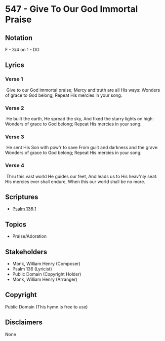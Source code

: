 # 547 - Give To Our God Immortal Praise

## Notation

F - 3/4 on 1 - DO

## Lyrics

### Verse 1

  Give to our God immortal praise; Mercy and truth are all His ways: Wonders of grace to God belong; Repeat His mercies in your song. 

### Verse 2

 He built the earth,  He spread the sky, And fixed the starry lights on high: Wonders of grace to God belong; Repeat His mercies in your song.

### Verse 3

 He sent His Son with pow'r to save From guilt and darkness and the grave: Wonders of grace to God belong; Repeat His mercies in your song. 

### Verse 4

 Thru this vast world He guides our feet, And leads us to His heav'nly seat: His mercies ever shall endure, When this our world shall be no more. 


## Scriptures

- [Psalm 136:1](https://www.biblegateway.com/passage/?search=Psalm%20136%3A1)

## Topics

- Praise/Adoration

## Stakeholders

- Monk, William Henry (Composer)
- Psalm 136 (Lyricist)
- Public Domain (Copyright Holder)
- Monk, William Henry (Arranger)

## Copyright

Public Domain
(This hymn is free to use)

## Disclaimers

None

